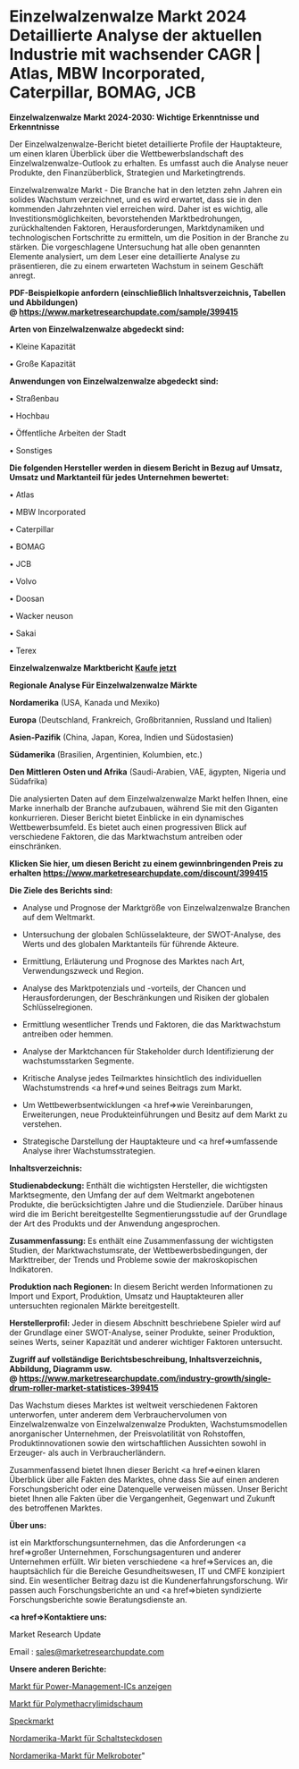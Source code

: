 # Einzelwalzenwalze Markt 2024 Detaillierte Analyse der aktuellen Industrie mit wachsender CAGR | Atlas, MBW Incorporated, Caterpillar, BOMAG, JCB

<strong>Einzelwalzenwalze Markt 2024-2030: Wichtige Erkenntnisse und Erkenntnisse</strong>

Der Einzelwalzenwalze-Bericht bietet detaillierte Profile der Hauptakteure, um einen klaren Überblick über die Wettbewerbslandschaft des Einzelwalzenwalze-Outlook zu erhalten. Es umfasst auch die Analyse neuer Produkte, den Finanzüberblick, Strategien und Marketingtrends.

Einzelwalzenwalze Markt - Die Branche hat in den letzten zehn Jahren ein solides Wachstum verzeichnet, und es wird erwartet, dass sie in den kommenden Jahrzehnten viel erreichen wird. Daher ist es wichtig, alle Investitionsmöglichkeiten, bevorstehenden Marktbedrohungen, zurückhaltenden Faktoren, Herausforderungen, Marktdynamiken und technologischen Fortschritte zu ermitteln, um die Position in der Branche zu stärken. Die vorgeschlagene Untersuchung hat alle oben genannten Elemente analysiert, um dem Leser eine detaillierte Analyse zu präsentieren, die zu einem erwarteten Wachstum in seinem Geschäft anregt.

<strong><b>PDF-Beispielkopie anfordern (einschließlich Inhaltsverzeichnis, Tabellen und Abbildungen) @ </b></strong><strong><a href=https://www.marketresearchupdate.com/sample/399415><strong>https://www.marketresearchupdate.com/sample/399415</u></a></strong></strong>

<strong>Arten von Einzelwalzenwalze abgedeckt sind:</strong>

• Kleine Kapazität

• Große Kapazität

<strong>Anwendungen von Einzelwalzenwalze abgedeckt sind:</strong>

• Straßenbau

• Hochbau

• Öffentliche Arbeiten der Stadt

• Sonstiges

<strong>Die folgenden Hersteller werden in diesem Bericht in Bezug auf Umsatz, Umsatz und Marktanteil für jedes Unternehmen bewertet:</strong>

• Atlas

• MBW Incorporated

• Caterpillar

• BOMAG

• JCB

• Volvo

• Doosan

• Wacker neuson

• Sakai

• Terex

<strong>Einzelwalzenwalze Marktbericht <a href=https://www.marketresearchupdate.com/buynow/399415>Kaufe jetzt</a></strong>

<strong>Regionale Analyse Für Einzelwalzenwalze Märkte</strong>

<strong>Nordamerika</strong> (USA, Kanada und Mexiko)

<strong>Europa</strong> (Deutschland, Frankreich, Großbritannien, Russland und Italien)

<strong>Asien-Pazifik</strong> (China, Japan, Korea, Indien und Südostasien)

<strong>Südamerika</strong> (Brasilien, Argentinien, Kolumbien, etc.)

<strong>Den Mittleren</strong> <strong>Osten und Afrika</strong> (Saudi-Arabien, VAE, ägypten, Nigeria und Südafrika)

Die analysierten Daten auf dem Einzelwalzenwalze Markt helfen Ihnen, eine Marke innerhalb der Branche aufzubauen, während Sie mit den Giganten konkurrieren. Dieser Bericht bietet Einblicke in ein dynamisches Wettbewerbsumfeld. Es bietet auch einen progressiven Blick auf verschiedene Faktoren, die das Marktwachstum antreiben oder einschränken.

<strong>Klicken Sie hier, um diesen Bericht zu einem gewinnbringenden Preis zu erhalten
</strong><strong><a href=https://www.marketresearchupdate.com/discount/399415>https://www.marketresearchupdate.com/discount/399415</b></u></strong></a>

<strong>Die Ziele des Berichts sind:</strong>

- Analyse und Prognose der Marktgröße von Einzelwalzenwalze Branchen auf dem Weltmarkt.

- Untersuchung der globalen Schlüsselakteure, der SWOT-Analyse, des Werts und des globalen Marktanteils für führende Akteure.

- Ermittlung, Erläuterung und Prognose des Marktes nach Art, Verwendungszweck und Region.

- Analyse des Marktpotenzials und -vorteils, der Chancen und Herausforderungen, der Beschränkungen und Risiken der globalen Schlüsselregionen.

- Ermittlung wesentlicher Trends und Faktoren, die das Marktwachstum antreiben oder hemmen.

- Analyse der Marktchancen für Stakeholder durch Identifizierung der wachstumsstarken Segmente.

- Kritische Analyse jedes Teilmarktes hinsichtlich des individuellen Wachstumstrends <a href=>und</a> seines Beitrags zum Markt.

- Um Wettbewerbsentwicklungen <a href=>wie</a> Vereinbarungen, Erweiterungen, neue Produkteinführungen und Besitz auf dem Markt zu verstehen.

- Strategische Darstellung der Hauptakteure und <a href=>umfas</a>sende Analyse ihrer Wachstumsstrategien.

<strong>Inhaltsverzeichnis:</strong>

<strong>Studienabdeckung:</strong> Enthält die wichtigsten Hersteller, die wichtigsten Marktsegmente, den Umfang der auf dem Weltmarkt angebotenen Produkte, die berücksichtigten Jahre und die Studienziele. Darüber hinaus wird die im Bericht bereitgestellte Segmentierungsstudie auf der Grundlage der Art des Produkts und der Anwendung angesprochen.

<strong>Zusammenfassung:</strong> Es enthält eine Zusammenfassung der wichtigsten Studien, der Marktwachstumsrate, der Wettbewerbsbedingungen, der Markttreiber, der Trends und Probleme sowie der makroskopischen Indikatoren.

<strong>Produktion nach Regionen:</strong> In diesem Bericht werden Informationen zu Import und Export, Produktion, Umsatz und Hauptakteuren aller untersuchten regionalen Märkte bereitgestellt.

<strong>Herstellerprofil:</strong> Jeder in diesem Abschnitt beschriebene Spieler wird auf der Grundlage einer SWOT-Analyse, seiner Produkte, seiner Produktion, seines Werts, seiner Kapazität und anderer wichtiger Faktoren untersucht.

<strong><b>Zugriff auf vollständige Berichtsbeschreibung, Inhaltsverzeichnis, Abbildung, Diagramm usw. @ </b></strong><strong><a href=https://www.marketresearchupdate.com/industry-growth/single-drum-roller-market-statistices-399415>https://www.marketresearchupdate.com/industry-growth/single-drum-roller-market-statistices-399415</a></strong>

Das Wachstum dieses Marktes ist weltweit verschiedenen Faktoren unterworfen, unter anderem dem Verbrauchervolumen von Einzelwalzenwalze von Einzelwalzenwalze Produkten, Wachstumsmodellen anorganischer Unternehmen, der Preisvolatilität von Rohstoffen, Produktinnovationen sowie den wirtschaftlichen Aussichten sowohl in Erzeuger- als auch in Verbraucherländern.

Zusammenfassend bietet Ihnen dieser Bericht <a href=>einen</a> klaren Überblick über alle Fakten des Marktes, ohne dass Sie auf einen anderen Forschungsbericht oder eine Datenquelle verweisen müssen. Unser Bericht bietet Ihnen alle Fakten über die Vergangenheit, Gegenwart und Zukunft des betroffenen Marktes.

<strong>Über uns:</strong>

 ist ein Marktforschungsunternehmen, das die Anforderungen <a href=>großer</a> Unternehmen, Forschungsagenturen und anderer Unternehmen erfüllt. Wir bieten verschiedene <a href=>Services</a> an, die hauptsächlich für die Bereiche Gesundheitswesen, IT und CMFE konzipiert sind. Ein wesentlicher Beitrag dazu ist die Kundenerfahrungsforschung. Wir passen auch Forschungsberichte an und <a href=>bieten</a> syndizierte Forschungsberichte sowie Beratungsdienste an.

<strong><a href=>Kontaktiere uns:</a></strong>

Market Research Update

Email : sales@marketresearchupdate.com

<strong>Unsere anderen Berichte:</strong>

<a href=https://www.linkedin.com/pulse/display-power-management-ic-market-expects-see>Markt für Power-Management-ICs anzeigen</a>

<a href=https://www.linkedin.com/pulse/polymethacrylimide-foam-market-opportunities>Markt für Polymethacrylimidschaum</a>

<a href=https://www.linkedin.com/pulse/bacon-market-research-report-reveals-explosive>Speckmarkt</a>

<a href=https://www.linkedin.com/pulse/north-america-switch-socket-market>Nordamerika-Markt für Schaltsteckdosen</a>

<a href=https://www.linkedin.com/pulse/north-america-milking-robot-market-2023-usd>Nordamerika-Markt für Melkroboter</a>"

